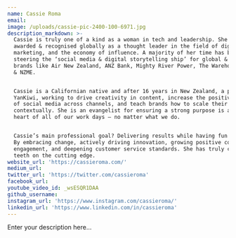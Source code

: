 ```yaml
---
name: Cassie Roma
email:
image: /uploads/cassie-pic-2400-100-6971.jpg
description_markdown: >-
  Cassie is truly one of a kind as a woman in tech and leadership. She has been
  awarded & recognised globally as a thought leader in the field of digital
  marketing, and the economy of influence. A majority of her time has been
  steering the ‘social media & digital storytelling ship’ for global & APAC
  brands like Air New Zealand, ANZ Bank, Mighty River Power, The Warehouse Group
  & NZME.


  Cassie is a Californian native and after 16 years in New Zealand, a proud
  YanKiwi, working to drive creativity in content, increase the positive impact
  of social media across channels, and teach brands how to scale their messages
  contextually. She is an evangelist for ensuring a strong purpose is at the
  heart of all of our work days – no matter what we do.


  Cassie’s main professional goal? Delivering results while having fun doing it.
  By embracing change, actively driving innovation, growing positive community
  engagement, and deepening customer service standards. She has truly cut her
  teeth on the cutting edge.
website_url: 'https://cassieroma.com/'
medium_url:
twitter_url: 'https://twitter.com/cassieroma'
facebook_url:
youtube_video_id: _wsESQR1DAA
github_username:
instagram_url: 'https://www.instagram.com/cassieroma/'
linkedin_url: 'https://www.linkedin.com/in/cassieroma'
---
```


Enter your description here...
